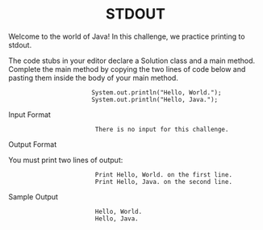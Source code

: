 
<h1 style="text-align:center;">STDOUT</h1>

Welcome to the world of Java! In this challenge, we practice printing to stdout.

The code stubs in your editor declare a Solution class and a main method. Complete the main method by copying the two lines of code below and pasting them inside the body of your main method.


                           System.out.println("Hello, World.");
                           System.out.println("Hello, Java.");
Input Format

                            There is no input for this challenge.

Output Format

You must print two lines of output:

                            Print Hello, World. on the first line.
                            Print Hello, Java. on the second line.
Sample Output

                            Hello, World.
                            Hello, Java.





